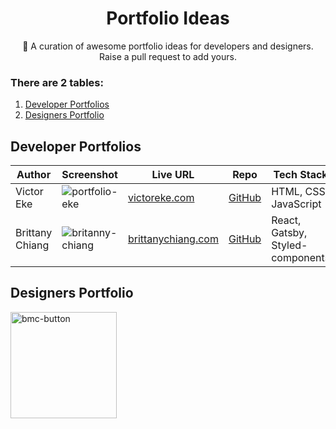<h1 align="center">Portfolio Ideas</h1>
<p align="center">💚 A curation of awesome portfolio ideas for developers and designers. Raise a pull request to add yours.</p>
  

### There are 2 tables:

1. [Developer Portfolios](http://google.com)
2. [Designers Portfolio](http://google.com)

## Developer Portfolios

| Author                 | Screenshot                                                                                                                | Live URL                                            | Repo                                      | Tech Stack                                  | 
| ---------------------- | ------------------------------------------------------------------------------------------------------------------------- | ----------------------------------------------------| ----------------------------------------- | ------------------------------------------- |
| Victor Eke             | ![portfolio-eke](https://user-images.githubusercontent.com/62628408/163442612-0052c73f-fc7f-4cfb-a46d-fef55ef9e4b5.png)   | [victoreke.com](victoreke.com)                      | [GitHub](https://github.com/evavic44/eke) | HTML, CSS, JavaScript                       | 
| Brittany Chiang        | ![britanny-chiang](https://user-images.githubusercontent.com/62628408/163446015-fc50d2c1-3cee-42fb-b80a-b692ad7eef1e.png) | [brittanychiang.com](https://brittanychiang.com)    | [GitHub](https://github.com/bchiang7/v4)  | React, Gatsby, Styled-components            |




## Designers Portfolio

<a href="https://buymeacoffee.com/evavic44">
  <img width="170px" alt="bmc-button" src="https://user-images.githubusercontent.com/62628408/163418953-1d32bf9c-317b-44ca-b773-44e36140fc9d.png">
</a>
